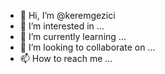 - 👋 Hi, I’m @keremgezici
- 👀 I’m interested in ...
- 🌱 I’m currently learning ...
- 💞️ I’m looking to collaborate on ...
- 📫 How to reach me ...

<!---
keremgezici/keremgezici is a ✨ special ✨ repository because its `README.md` (this file) appears on your GitHub profile.
You can click the Preview link to take a look at your changes.
--->
